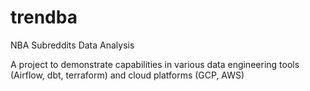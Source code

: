# trendba
NBA Subreddits Data Analysis

A project to demonstrate capabilities in various data engineering tools (Airflow, dbt, terraform) and cloud platforms (GCP, AWS) 
